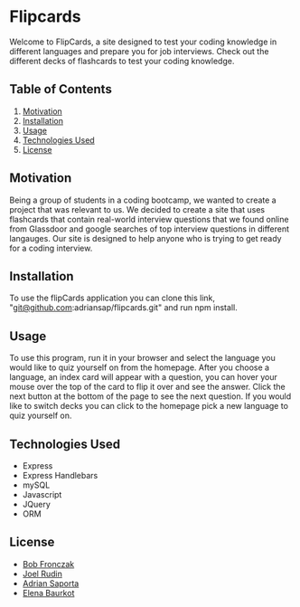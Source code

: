 # Flipcards
Welcome to FlipCards, a site designed to test your coding knowledge in different languages and prepare you for job interviews. Check out the different decks of flashcards to test your coding knowledge. 

## Table of Contents
<ol>
    <li><a href="#motivation">Motivation</a></li>
    <li><a href="#installation">Installation</a></li>
    <li><a href="#usage">Usage</a></li>
    <li><a href="#technologies">Technologies Used</a></li>
    <li><a href="#license">License</a></li>
</ol>

## Motivation 
<a name="motivation"></a>
Being a group of students in a coding bootcamp, we wanted to create a project that was relevant to us. We decided to create a site that uses flashcards that contain real-world interview questions that we found online from Glassdoor and google searches of top interview questions in different langauges. Our site is designed to help anyone who is trying to get ready for a coding interview. 


## Installation 
<a name="installation"></a>
To use the flipCards application you can clone this link, "git@github.com:adriansap/flipcards.git" and run npm install. 

## Usage 
<a name="usage"></a>
To use this program, run it in your browser and select the language you would like to quiz yourself on from the homepage. After you choose a language, an index card will appear with a question, you can hover your mouse over the top of the card to flip it over and see the answer. Click the next button at the bottom of the page to see the next question. If you would like to switch decks you can click to the homepage pick a new language to quiz yourself on. 


## Technologies Used
 <a name="technologies"></a>
<ul>
    <li>Express</li>
    <li>Express Handlebars</li>
    <li>mySQL</li>
    <li>Javascript</li>
    <li>JQuery</li>
    <li>ORM</li>
</ul>

## License 
<a name="license"></a>
 <ul>
   <a href="https://github.com/bfronz" target ="_blank" ><li>Bob Fronczak</li></a>
   <a href="https://github.com/jaliov" target ="_blank" ><li>Joel Rudin</li></a>
   <a href="https://github.com/adriansap" target ="_blank" ><li>Adrian Saporta</li></a>
   <a href="https://github.com/elenabaurkot" target ="_blank" ><li>Elena Baurkot</li></a>
 </ul>
